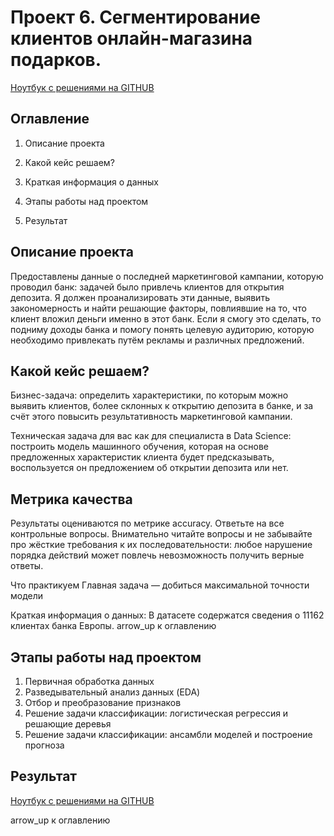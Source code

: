 # Проект 6. Сегментирование клиентов онлайн-магазина подарков.


[Ноутбук с решениями на GITHUB ]()

## Оглавление

1. Описание проекта

2. Какой кейс решаем?

3. Краткая информация о данных

4. Этапы работы над проектом

5. Результат

## Описание проекта

Предоставлены данные о последней маркетинговой кампании, которую проводил банк: задачей было привлечь клиентов для открытия депозита. Я должен проанализировать эти данные, выявить закономерность и найти решающие факторы, повлиявшие на то, что клиент вложил деньги именно в этот банк. Если я смогу это сделать, то подниму доходы банка и помогу понять целевую аудиторию, которую необходимо привлекать путём рекламы и различных предложений.


## Какой кейс решаем?
Бизнес-задача: определить характеристики, по которым можно выявить клиентов, более склонных к открытию депозита в банке, и за счёт этого повысить результативность маркетинговой кампании.

Техническая задача для вас как для специалиста в Data Science: построить модель машинного обучения, которая на основе предложенных характеристик клиента будет предсказывать, воспользуется он предложением об открытии депозита или нет.



## Метрика качества 

Результаты оцениваются по метрике accuracy.
Ответьте на все контрольные вопросы. Внимательно читайте вопросы и не забывайте про жёсткие требования к их последовательности: любое нарушение порядка действий может повлечь невозможность получить верные ответы.

Что практикуем Главная задача — добиться максимальной точности модели


Краткая информация о данных: В датасете содержатся сведения о 11162 клиентах банка  Европы.
arrow_up к оглавлению

## Этапы работы над проектом

1. Первичная обработка данных
2. Разведывательный анализ данных (EDA)
3. Отбор и преобразование признаков
4. Решение задачи классификации: логистическая регрессия и решающие деревья
5. Решение задачи классификации: ансамбли моделей и построение прогноза


## Результат


[Ноутбук с решениями на GITHUB ]()

arrow_up к оглавлению